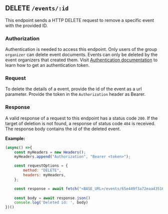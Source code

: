 ## DELETE `/events/:id`

This endpoint sends a HTTP DELETE request to remove a specific event with the provided ID.

### Authorization
Authentication is needed to access this endpoint. Only users of the group `organizer` can delete event documents. Events can only be deleted by the event organizers that created them.  Visit [Authentication documentation](../../authentication/auth.md) to learn how to get an authentication token.

### Request
To delete the details of a event, provide the id of the event as a url parameter. Provide the token in the `Authorization` header as Bearer. 

### Response
A valid response of a request to this endpoint has a status code `200`. If the target of deletion is not found, a response of status code `404` is received. The response body contains the id of the deleted event.

**Example:**

```javascript
(async() =>{
    const myHeaders = new Headers();
    myHeaders.append("Authorization", "Bearer <token>");

    const requestOptions = {
        method: "DELETE",
        headers: myHeaders,
    };

    const response = await fetch("<BASE_URL>/events/65e449f3a72eaa435166c76c", requestOptions)
    
    const body = await response.json()
    console.log('Deleted id: ', body)
})()
```
